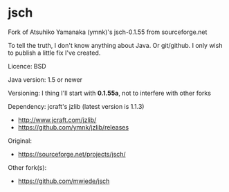 # jsch
Fork of Atsuhiko Yamanaka (ymnk)'s jsch-0.1.55 from sourceforge.net

To tell the truth, I don't know anything about Java. Or git/github.
I only wish to publish a little fix I've created.

Licence: BSD

Java version: 1.5 or newer

Versioning: I thing I'll start with **0.1.55a**, not to interfere with other forks

Dependency: jcraft's jzlib (latest version is 1.1.3)
- http://www.jcraft.com/jzlib/
- https://github.com/ymnk/jzlib/releases

Original:
- https://sourceforge.net/projects/jsch/

Other fork(s):
- https://github.com/mwiede/jsch

